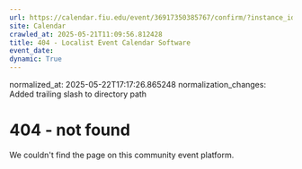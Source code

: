 ```yaml
---
url: https://calendar.fiu.edu/event/36917350385767/confirm/?instance_id=36917350400108&return=https%3A%2F%2Fcalendar.fiu.edu%2F
site: Calendar
crawled_at: 2025-05-21T11:09:56.812428
title: 404 - Localist Event Calendar Software
event_date: 
dynamic: True
---
```

normalized_at: 2025-05-22T17:17:26.865248
normalization_changes: Added trailing slash to directory path

# 404 - not found
We couldn't find the page on this community event platform.
